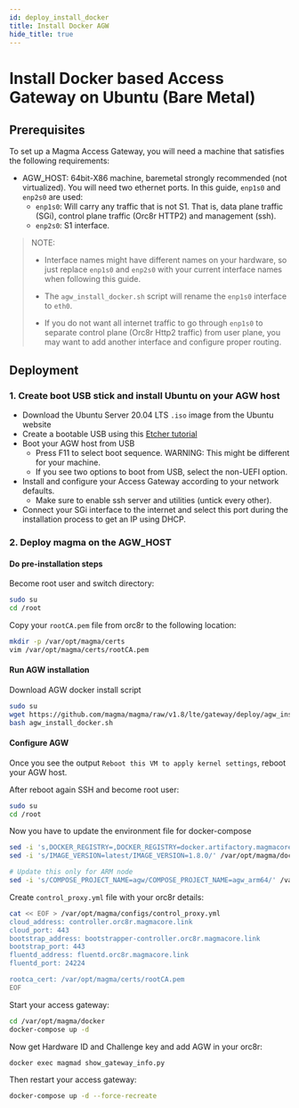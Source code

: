 ```yaml
---
id: deploy_install_docker
title: Install Docker AGW
hide_title: true
---
```


# Install Docker based Access Gateway on Ubuntu (Bare Metal)

## Prerequisites

To set up a Magma Access Gateway, you will need a machine that
satisfies the following requirements:

- AGW_HOST: 64bit-X86 machine, baremetal strongly recommended
  (not virtualized). You will need two ethernet ports. In this guide,
  `enp1s0` and `enp2s0` are used:
    - `enp1s0`: Will carry any traffic that is not S1. That is, data plane traffic (SGi),
    control plane traffic (Orc8r HTTP2) and management (ssh).
    - `enp2s0`: S1 interface.

> NOTE:
>
> - Interface names might have different names on your hardware, so just
>   replace `enp1s0` and `enp2s0` with your current interface names
>   when following this guide.
>
> - The `agw_install_docker.sh` script will rename the `enp1s0`
>   interface to `eth0`.
>
> - If you do not want all internet traffic to go through `enp1s0`
>  to separate control plane (Orc8r Http2 traffic) from user plane, you
>  may want to add another interface and configure proper routing.

## Deployment

### 1. Create boot USB stick and install Ubuntu on your AGW host

- Download the Ubuntu Server 20.04 LTS `.iso` image from the Ubuntu website
- Create a bootable USB using this [Etcher tutorial](https://tutorials.ubuntu.com/tutorial/tutorial-create-a-usb-stick-on-macos#0)
- Boot your AGW host from USB
    - Press F11 to select boot sequence. WARNING: This might be different for your machine.
    - If you see two options to boot from USB, select the non-UEFI option.
- Install and configure your Access Gateway according to your network defaults.
    - Make sure to enable ssh server and utilities (untick every other).
- Connect your SGi interface to the internet and select this port during the
installation process to get an IP using DHCP.

### 2. Deploy magma on the AGW_HOST

#### Do pre-installation steps

Become root user and switch directory:
```bash
sudo su
cd /root
```

Copy your `rootCA.pem` file from orc8r to the following location:
```bash
mkdir -p /var/opt/magma/certs
vim /var/opt/magma/certs/rootCA.pem
```

#### Run AGW installation

Download AGW docker install script

```bash
sudo su
wget https://github.com/magma/magma/raw/v1.8/lte/gateway/deploy/agw_install_docker.sh
bash agw_install_docker.sh
```

#### Configure AGW

Once you see the output `Reboot this VM to apply kernel settings`, reboot your AGW host.

After reboot again SSH and become root user:
```bash
sudo su
cd /root
```

Now you have to update the environment file for docker-compose
```bash
sed -i 's,DOCKER_REGISTRY=,DOCKER_REGISTRY=docker.artifactory.magmacore.org/,' /var/opt/magma/docker/.env
sed -i 's/IMAGE_VERSION=latest/IMAGE_VERSION=1.8.0/' /var/opt/magma/docker/.env

# Update this only for ARM node
sed -i 's/COMPOSE_PROJECT_NAME=agw/COMPOSE_PROJECT_NAME=agw_arm64/' /var/opt/magma/docker/.env
```

Create `control_proxy.yml` file with your orc8r details:
```bash
cat << EOF > /var/opt/magma/configs/control_proxy.yml
cloud_address: controller.orc8r.magmacore.link
cloud_port: 443
bootstrap_address: bootstrapper-controller.orc8r.magmacore.link
bootstrap_port: 443
fluentd_address: fluentd.orc8r.magmacore.link
fluentd_port: 24224

rootca_cert: /var/opt/magma/certs/rootCA.pem
EOF
```

Start your access gateway:
```bash
cd /var/opt/magma/docker
docker-compose up -d
```

Now get Hardware ID and Challenge key and add AGW in your orc8r:
```bash
docker exec magmad show_gateway_info.py
```

Then restart your access gateway:
```bash
docker-compose up -d --force-recreate
```
